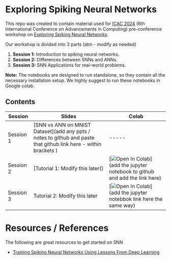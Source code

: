 # Exploring Spiking Neural Networks

This repo was created to contain material used for [ICAC 2024](https://icac.lk/) (6th International Conference on Advancements in Computing) pre-conference workshop on [Exploring Spiking Neural Networks](https://icac.lk/preconference-workshops/).

Our workshop is divided into 3 parts (atm - modify as needed)

 1. **Session 1:** Introduction to spiking neural networks.
 2. **Session 2:** Differences between SNNs and ANNs.
 3. **Session 3:** SNN Applications for real-world problems.

**Note:** The notebooks are designed to run standalone, so they contain all the necessary  installation setup. We highly suggest to run these notebooks in Google colab.

## Contents

| Session | Slides | Colab
| --- | ---  | --- |
| Session 1 | [SNN vs ANN on MNIST Dataset](add any ppts / notes to github and paste that github link here - within brackets )|   ----- 
| Session 2 | [Tutorial 1: Modify this later() |[![Open In Colab](https://colab.research.google.com/assets/colab-badge.svg)](add the jupyter notebook to github and add the link here)
| Session 3 | Tutorial 2: Modify this later| [![Open In Colab](https://colab.research.google.com/assets/colab-badge.svg)](add the jupyter notebbok link here the same way)

# Resources / References
The following are great resources to get started on SNN

 - [Training Spiking Neural Networks Using Lessons From Deep Learning](https://ieeexplore.ieee.org/abstract/document/10242251)

 
